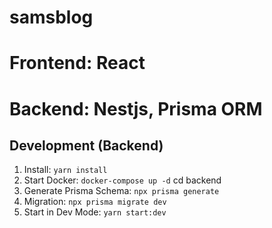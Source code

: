 # samsblog

# Frontend: React

# Backend: Nestjs, Prisma ORM


## Development (Backend)
1. Install: `yarn install`
2. Start Docker: `docker-compose up -d`
    cd backend
3. Generate Prisma Schema: `npx prisma generate`
4. Migration: `npx prisma migrate dev`
5. Start in Dev Mode: `yarn start:dev`
